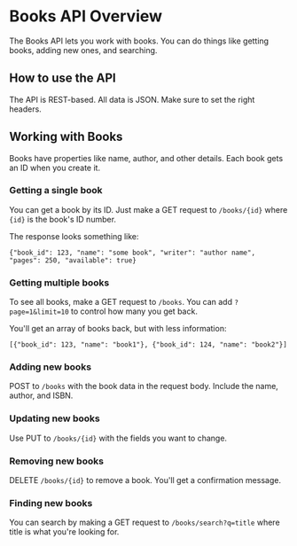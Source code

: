 # Books API Overview
The Books API lets you work with books. You can do things like getting books, adding new ones, and searching.

## How to use the API
The API is REST-based. All data is JSON. Make sure to set the right headers.

## Working with Books
Books have properties like name, author, and other details. Each book gets an ID when you create it.

### Getting a single book
You can get a book by its ID. Just make a GET request to `/books/{id}` where `{id}` is the book's ID number.

The response looks something like:
```
{"book_id": 123, "name": "some book", "writer": "author name", "pages": 250, "available": true}
```

### Getting multiple books
To see all books, make a GET request to `/books`. You can add `?page=1&limit=10` to control how many you get back.

You'll get an array of books back, but with less information:
```
[{"book_id": 123, "name": "book1"}, {"book_id": 124, "name": "book2"}]
```
### Adding new books
POST to `/books` with the book data in the request body. Include the name, author, and ISBN.

### Updating new books
Use PUT to `/books/{id}` with the fields you want to change.

### Removing new books
DELETE `/books/{id}` to remove a book. You'll get a confirmation message.

### Finding new books
You can search by making a GET request to `/books/search?q=title` where title is what
you're looking for.

